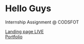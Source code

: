 <h1>Hello Guys</h1>
<p>Internship Assignment @ CODSFOT</p>
<a href="https://sai0029.github.io/Landingpage/">Landing page LIVE</a>
<br>
<a href="https://sai0029.github.io/portfolio/">Portfolio</a>
<br>
<a href="https://sai0029.github.io/Scientific-Calculator/"></a>
